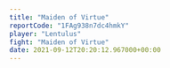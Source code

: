 ```yaml
---
title: "Maiden of Virtue"
reportCode: "1FAg938n7dc4hmkY"
player: "Lentulus"
fight: "Maiden of Virtue"
date: 2021-09-12T20:20:12.967000+00:00
---
```

